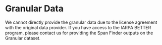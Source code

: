 # Granular Data

We cannot directly provide the granular data due to the license agreement with the original data provider.
If you have access to the IARPA BETTER program, please contact us for providing the Span Finder outputs on the Granular
dataset.